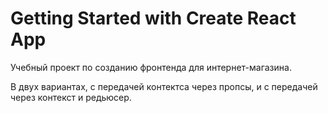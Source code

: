 # Getting Started with Create React App

Учебный проект по созданию фронтенда для интернет-магазина.

В двух вариантах, с передачей контектса через пропсы, и с передачей через контекст и редьюсер.

